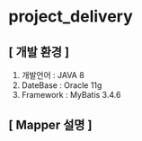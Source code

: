# project_delivery

## [ 개발 환경 ]
1. 개발언어  : JAVA 8
2. DateBase  : Oracle 11g
3. Framework : MyBatis 3.4.6

## [ Mapper 설명 ]

